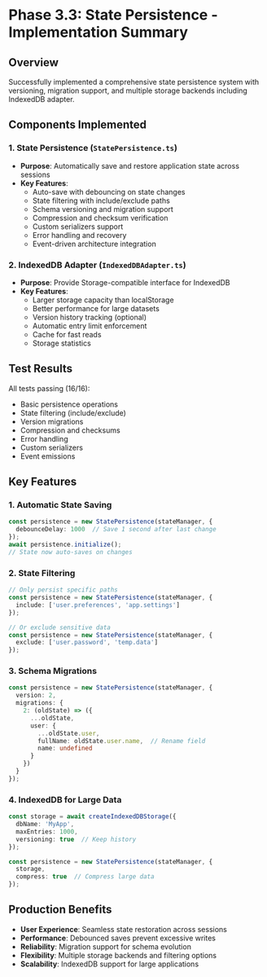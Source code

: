 # Phase 3.3: State Persistence - Implementation Summary

## Overview
Successfully implemented a comprehensive state persistence system with versioning, migration support, and multiple storage backends including IndexedDB adapter.

## Components Implemented

### 1. State Persistence (`StatePersistence.ts`)
- **Purpose**: Automatically save and restore application state across sessions
- **Key Features**:
  - Auto-save with debouncing on state changes
  - State filtering with include/exclude paths
  - Schema versioning and migration support
  - Compression and checksum verification
  - Custom serializers support
  - Error handling and recovery
  - Event-driven architecture integration

### 2. IndexedDB Adapter (`IndexedDBAdapter.ts`)
- **Purpose**: Provide Storage-compatible interface for IndexedDB
- **Key Features**:
  - Larger storage capacity than localStorage
  - Better performance for large datasets
  - Version history tracking (optional)
  - Automatic entry limit enforcement
  - Cache for fast reads
  - Storage statistics

## Test Results
All tests passing (16/16):
- Basic persistence operations
- State filtering (include/exclude)
- Version migrations
- Compression and checksums
- Error handling
- Custom serializers
- Event emissions

## Key Features

### 1. Automatic State Saving
```typescript
const persistence = new StatePersistence(stateManager, {
  debounceDelay: 1000  // Save 1 second after last change
});
await persistence.initialize();
// State now auto-saves on changes
```

### 2. State Filtering
```typescript
// Only persist specific paths
const persistence = new StatePersistence(stateManager, {
  include: ['user.preferences', 'app.settings']
});

// Or exclude sensitive data
const persistence = new StatePersistence(stateManager, {
  exclude: ['user.password', 'temp.data']
});
```

### 3. Schema Migrations
```typescript
const persistence = new StatePersistence(stateManager, {
  version: 2,
  migrations: {
    2: (oldState) => ({
      ...oldState,
      user: {
        ...oldState.user,
        fullName: oldState.user.name,  // Rename field
        name: undefined
      }
    })
  }
});
```

### 4. IndexedDB for Large Data
```typescript
const storage = await createIndexedDBStorage({
  dbName: 'MyApp',
  maxEntries: 1000,
  versioning: true  // Keep history
});

const persistence = new StatePersistence(stateManager, {
  storage,
  compress: true  // Compress large data
});
```

## Production Benefits
- **User Experience**: Seamless state restoration across sessions
- **Performance**: Debounced saves prevent excessive writes
- **Reliability**: Migration support for schema evolution
- **Flexibility**: Multiple storage backends and filtering options
- **Scalability**: IndexedDB support for large applications